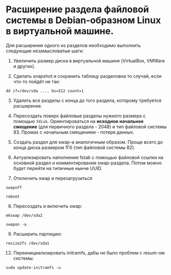 # Расширение раздела файловой системы в Debian-образном Linux в виртуальной машине.

Для расширения одного из разделов необходимо выполнить следующие незамысловатые шаги:

1. Увеличить размер диска в виртуальной машине (VirtualBox, VMWare и других).

2. Сделать snapshot и сохранить таблицу разделовна то случай, если что-то пойдёт не так:

`dd if=/dev/sda .... bs=512 count=1`

3. Удалить все разделы с конца до того раздела, которому требуется расширение.

4. Пересоздать поверх файловые разделы нужного размера с помощью `fdisk`. Ориентироваться на **исходное начальное смещение** (для первичного раздела - 2048) и тип файловой системы 83.
Промах с начальным смещением - потеря данных.

5. Создать раздел для swap-а аналогичным образом. Проще всего до конца диска размером 1Гб (тип файловой системы 82).

6. Актуализировать наполнение fstab с помощью файловой ссылки на основной раздел и комментирование swap-раздела. 
Потом можно будет перейти на типичные нынче UUID.

7. Отключить swap и перезагрузиться

`swapoff`

`reboot`

8. Пересоздать и включить swap: 

`mkswap /dev/sda2`

`swapon -a`

9. Расширить партицию:

`resize2fs /dev/sda1`

12. Переинициализировать initramfs, дабы не было проблем с resum-ом системы:

`sudo update-initramfs -u`